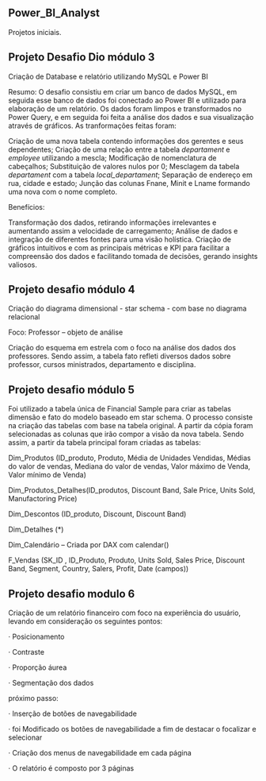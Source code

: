 ## Power_BI_Analyst
Projetos iniciais.

## Projeto Desafio Dio módulo 3
Criação de Database e relatório utilizando MySQL e Power BI

Resumo:
O desafio consistiu em criar um banco de dados MySQL, em seguida esse banco de dados foi conectado ao Power BI e utilizado para elaboração de um relatório. Os dados foram limpos e transformados no Power Query, e em seguida foi feita a análise dos dados e sua visualização através de gráficos. As tranformações feitas foram:

Criação de uma nova tabela contendo informações dos gerentes e seus dependentes;
Criação de uma relação entre a tabela *departament* e *employee* utilizando a mescla;
Modificação de nomenclatura de cabeçalhos;
Substituição de valores nulos por 0;
Mesclagem da tabela *departament* com a tabela *local_departament*;
Separação de endereço em rua, cidade e estado;
Junção das colunas Fnane, Minit e Lname formando uma nova com o nome completo.

Benefícios:

Transformação dos dados, retirando informações irrelevantes e aumentando assim a velocidade de carregamento;
Análise de dados e integração de diferentes fontes para uma visão holística.
Criação de gráficos intuitivos e com as principais métricas e KPI para facilitar a compreensão dos dados e facilitando tomada de decisões, gerando insights valiosos.






## Projeto desafio módulo 4
Criação do diagrama dimensional - star schema - com base no diagrama relacional

Foco: Professor – objeto de análise

Criação do esquema em estrela com o foco na análise dos dados dos professores. Sendo assim, a tabela fato refleti diversos dados sobre professor, cursos ministrados, departamento e disciplina.





## Projeto desafio módulo 5

Foi utilizado a tabela única de Financial Sample para criar as tabelas dimensão e fato do modelo baseado em star schema.
O processo consiste na criação das tabelas com base na tabela original. A partir da cópia foram selecionadas as colunas que irão compor a visão da nova tabela. Sendo assim, a partir da tabela principal foram criadas as tabelas:

Dim_Produtos (ID_produto, Produto, Média de Unidades Vendidas, Médias do valor de vendas, Mediana do valor de vendas, Valor máximo de Venda, Valor mínimo de Venda)

Dim_Produtos_Detalhes(ID_produtos, Discount Band, Sale Price, Units Sold, Manufactoring Price)

Dim_Descontos (ID_produto, Discount, Discount Band)

Dim_Detalhes (*)

Dim_Calendário – Criada por DAX com calendar()

F_Vendas (SK_ID , ID_Produto, Produto, Units Sold, Sales Price, Discount Band, Segment, Country, Salers, Profit, Date (campos))



## Projeto desafio modulo 6

Criação de um relatório financeiro com foco na experiência do usuário, levando em consideração os seguintes pontos:

· Posicionamento

· Contraste

· Proporção áurea

· Segmentação dos dados


próximo passo:

· Inserção de botões de navegabilidade

· foi Modificado os botões de navegabilidade a fim de destacar o focalizar e selecionar

· Criação dos menus de navegabilidade em cada página

· O relatório é composto por 3 páginas















